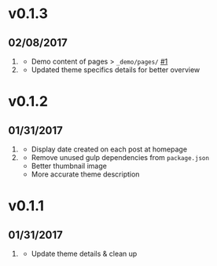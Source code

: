 # v0.1.3
## 02/08/2017

1. [](#new)
  	* Demo content of pages > `_demo/pages/` [#1](https://github.com/robbinfellow/haywire-grav/issues/1)
2. [](#improved)
    * Updated theme specifics details for better overview

# v0.1.2
## 01/31/2017

1. [](#new)
  	* Display date created on each post at homepage
2. [](#improved)
    * Remove unused gulp dependencies from `package.json`
	* Better thumbnail image
	* More accurate theme description

# v0.1.1
## 01/31/2017

1. [](#improved)
  	* Update theme details & clean up